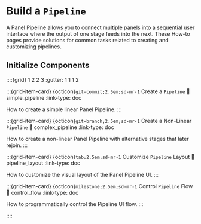 # Build a `Pipeline`

A Panel Pipeline allows you to connect multiple panels into a sequential user interface where the output of one stage feeds into the next. These How-to pages provide solutions for common tasks related to creating and customizing pipelines.

## Initialize Components

::::{grid} 1 2 2 3
:gutter: 1 1 1 2

:::{grid-item-card} {octicon}`git-commit;2.5em;sd-mr-1` Create a `Pipeline`
:link: simple_pipeline
:link-type: doc

How to create a simple linear Panel Pipeline.
:::

:::{grid-item-card} {octicon}`git-branch;2.5em;sd-mr-1` Create a Non-Linear `Pipeline`
:link: complex_pipeline
:link-type: doc

How to create a non-linear Panel Pipeline with alternative stages that later rejoin.
:::

:::{grid-item-card} {octicon}`tab;2.5em;sd-mr-1` Customize `Pipeline` Layout
:link: pipeline_layout
:link-type: doc

How to customize the visual layout of the Panel Pipeline UI.
:::

:::{grid-item-card} {octicon}`milestone;2.5em;sd-mr-1` Control `Pipeline` Flow
:link: control_flow
:link-type: doc

How to programmatically control the Pipeline UI flow.
:::

::::

